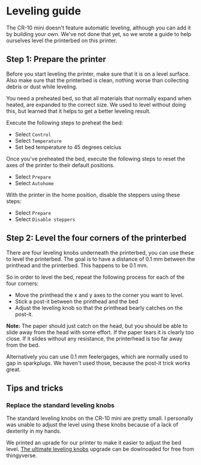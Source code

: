 # Leveling guide
The CR-10 mini doesn't feature automatic leveling, although you can add it by 
building your own. We've not done that yet, so we wrote a guide to help 
ourselves level the printerbed on this printer.

## Step 1: Prepare the printer
Before you start leveling the printer, make sure that it is on a level surface. 
Also make sure that the printerbed is clean, nothing worse than collecting 
debris or dust while leveling.

You need a preheated bed, so that all materials that normally expand when 
heated, are expanded to the correct size. We used to level without doing this, 
but learned that it helps to get a better leveling result.

Execute the following steps to preheat the bed:

 - Select `Control`
 - Select `Temperature`
 - Set bed temperature to 45 degrees celcius

Once you've preheated the bed, execute the following steps to reset the axes 
of the printer to their default positions.

 - Select `Prepare`
 - Select `Autohome`

With the printer in the home position, disable the steppers using these steps:

 - Select `Prepare`
 - Select `Disable steppers`

## Step 2: Level the four corners of the printerbed
There are four leveling knobs underneath the printerbed, you can use these to 
level the printerbed. The goal is to have a distance of 0.1 mm between the 
printhead and the printerbed. This happens to be 0.1 mm.

So in order to level the bed, repeat the following process for each of the 
four corners:

 - Move the printhead the x and y axes to the corner you want to level.
 - Stick a post-it between the printhead and the bed
 - Adjust the leveling knob so that the printhead bearly catches on the post-it.

**Note:** The paper should just catch on the head, but you should be able to 
slide away from the head with some effort. If the paper tears it is clearly too 
close. If it slides without any resistance, the printerhead is too far away 
from the bed.

Alternatively you can use 0.1 mm feelergages, which are normally used to gap 
in sparkplugs. We haven't used those, because the post-it trick works great.

## Tips and tricks

### Replace the standard leveling knobs
The standard leveling knobs on the CR-10 mini are pretty small. I personally was
unable to adjust the level using these knobs because of a lack of dexterity in 
my hands. 

We printed an uprade for our printer to make it easier to adjust the bed level.
[The ultimate leveling knobs](https://www.thingiverse.com/thing:2408748/)
upgrade can be dowlnoaded for free from thingyverse. 


